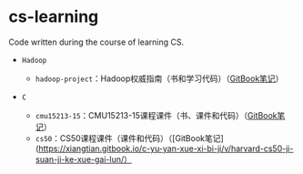 # cs-learning
Code written during the course of learning CS.

* `Hadoop`
  * `hadoop-project`：Hadoop权威指南（书和学习代码）（[GitBook笔记](https://xiangtian.gitbook.io/hadoop-quan-wei-zhi-nan-bi-ji/)）

* `C`

  * `cmu15213-15`：CMU15213-15课程课件（书、课件和代码）（[GitBook笔记](https://xiangtian.gitbook.io/cmu-15213-bi-ji/)）
  * `cs50`：CS50课程课件（课件和代码）（[GitBook笔记](https://xiangtian.gitbook.io/c-yu-yan-xue-xi-bi-ji/v/harvard-cs50-ji-suan-ji-ke-xue-gai-lun/）
  
  
